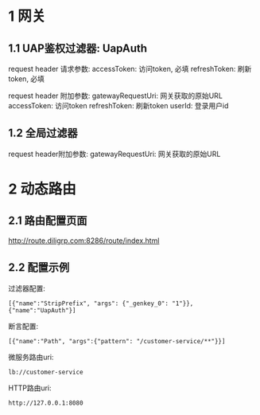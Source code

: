 # 1 网关
## 1.1 UAP鉴权过滤器: UapAuth
request header 请求参数:
accessToken: 访问token, 必填
refreshToken: 刷新token, 必填

request header 附加参数:
gatewayRequestUri: 网关获取的原始URL
accessToken: 访问token
refreshToken: 刷新token
userId: 登录用户id

## 1.2 全局过滤器
request header附加参数:
gatewayRequestUri: 网关获取的原始URL


# 2 动态路由
## 2.1 路由配置页面
http://route.diligrp.com:8286/route/index.html
## 2.2 配置示例
过滤器配置:
```
[{"name":"StripPrefix", "args": {"_genkey_0": "1"}},{"name":"UapAuth"}]
```

断言配置:
```
[{"name":"Path", "args":{"pattern": "/customer-service/**"}}]
```

微服务路由uri:
```
lb://customer-service
```

HTTP路由uri:
```text
http://127.0.0.1:8080
```